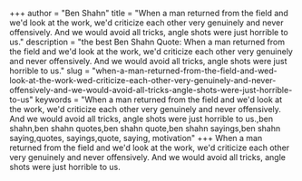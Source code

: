 +++
author = "Ben Shahn"
title = "When a man returned from the field and we'd look at the work, we'd criticize each other very genuinely and never offensively. And we would avoid all tricks, angle shots were just horrible to us."
description = "the best Ben Shahn Quote: When a man returned from the field and we'd look at the work, we'd criticize each other very genuinely and never offensively. And we would avoid all tricks, angle shots were just horrible to us."
slug = "when-a-man-returned-from-the-field-and-wed-look-at-the-work-wed-criticize-each-other-very-genuinely-and-never-offensively-and-we-would-avoid-all-tricks-angle-shots-were-just-horrible-to-us"
keywords = "When a man returned from the field and we'd look at the work, we'd criticize each other very genuinely and never offensively. And we would avoid all tricks, angle shots were just horrible to us.,ben shahn,ben shahn quotes,ben shahn quote,ben shahn sayings,ben shahn saying,quotes, sayings,quote, saying, motivation"
+++
When a man returned from the field and we'd look at the work, we'd criticize each other very genuinely and never offensively. And we would avoid all tricks, angle shots were just horrible to us.
